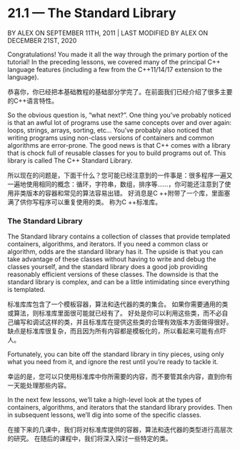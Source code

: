# 21.1 — The Standard Library

BY ALEX ON SEPTEMBER 11TH, 2011 | LAST MODIFIED BY ALEX ON DECEMBER 21ST, 2020

Congratulations! You made it all the way through the primary portion of the tutorial! In the preceding lessons, we covered many of the principal C++ language features (including a few from the C++11/14/17 extension to the language).

恭喜你，你已经把本基础教程的基础部分学完了。在前面我们已经介绍了很多主要的C++语言特性。

So the obvious question is, “what next?”. One thing you’ve probably noticed is that an awful lot of programs use the same concepts over and over again: loops, strings, arrays, sorting, etc… You’ve probably also noticed that writing programs using non-class versions of containers and common algorithms are error-prone. The good news is that C++ comes with a library that is chock full of reusable classes for you to build programs out of. This library is called The C++ Standard Library.

所以现在的问题是，下面干什么？您可能已经注意到的一件事是：很多程序一遍又一遍地使用相同的概念：循环，字符串，数组，排序等……，你可能还注意到了使用非类版本的容器和常见的算法容易出错。 好消息是C ++附带了一个库，里面塞满了供你写程序可以重复使用的类。 称为C ++标准库。

### **The Standard Library**

The Standard library contains a collection of classes that provide templated containers, algorithms, and iterators. If you need a common class or algorithm, odds are the standard library has it. The upside is that you can take advantage of these classes without having to write and debug the classes yourself, and the standard library does a good job providing reasonably efficient versions of these classes. The downside is that the standard library is complex, and can be a little intimidating since everything is templated.

标准库库包含了一个模板容器，算法和迭代器的类的集合。 如果你需要通用的类或算法，则标准库里面很可能就已经有了。 好处是你可以利用这些类，而不必自己编写和调试这样的类，并且标准库在提供这些类的合理有效版本方面做得很好。 缺点是标准库很复杂，而且因为所有内容都是模板化的，所以看起来可能有点吓人。

Fortunately, you can bite off the standard library in tiny pieces, using only what you need from it, and ignore the rest until you’re ready to tackle it.

幸运的是，您可以只使用标准库中你所需要的内容，而不要管其余内容，直到你有一天能处理那些内容。

In the next few lessons, we’ll take a high-level look at the types of containers, algorithms, and iterators that the standard library provides. Then in subsequent lessons, we’ll dig into some of the specific classes.

在接下来的几课中，我们将对标准库提供的容器，算法和迭代器的类型进行高层次的研究。 在随后的课程中，我们将深入探讨一些特定的类。